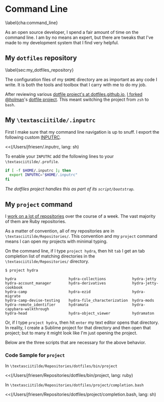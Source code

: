 # Command Line
\label{cha:command_line}

As an open source developer, I spend a fair amount of time on the command line.
I am by no means an expert, but there are tweaks that I've made to my development system that I find very helpful.

## My `dotfiles` repository
\label{sec:my_dotfiles_repository}

The configuration files of my `$HOME` directory are as important as any code I write.
It is both the tools and toolbox that I carry with me to do my job.

After reviewing various [dotfile project's at dotfiles.github.io](https://dotfiles.github.io), [I forked](https://github.com/jeremyf/dotfiles/) [@holman](http://twitter.com/holman)'s [dotfile project](https://github.com/holman/dotfiles/). This meant switching the project from `zsh` to `bash`.

## My `\textasciitilde/.inputrc`

First I make sure that my command line navigation is up to snuff.
I export the following custom [INPUTRC](http://www.gnu.org/software/bash/manual/html_node/Readline-Init-File.html).

<<(/Users/jfriesen/.inputrc, lang: sh)

To enable your `INPUTRC` add the following lines to your `\textasciitilde/.profile`.

```sh
if [ -f $HOME/.inputrc ]; then
  export INPUTRC="$HOME/.inputrc"
fi
```

*The dotfiles project handles this as part of its `script/bootstrap`.*

## My `project` command

I [work on a lot of repositories](https://github.com/jeremyf) over the course of a week.
The vast majority of them are Ruby repositories.

As a matter of convention, all of my repositories are in `\textasciitilde/Repositories/`.
This convention and my `project` command means I can open my projects with minimal typing.

On the command line, if I type `project hydra`, then hit `tab` I get an tab completion list of matching directories in the `\textasciitilde/Repositories/` directory.

```console
$ project hydra

hydra                        hydra-collections            hydra-jetty
hydra-account_manager        hydra-derivatives            hydra-jetty-cookbook
hydra-camp                   hydra-ezid                   hydra-migrate
hydra-camp-devise-testing    hydra-file_characterization  hydra-mods
hydra-remote_identifier      hydramata                    hydra-capybara-walkthrough
hydra-head                   hydra-object_viewer          hydramaton
```

Or, if I type `project hydra`, then hit `enter` my text editor opens that directory.
In reality, I create a Sublime project for that directory and then open that project; but to many it might look like I'm just opening the project.

Below are the three scripts that are necessary for the above behavior.

### Code Sample for `project`

In `\textasciitilde/Repositories/dotfiles/bin/project`

<<(/Users/jfriesen/Repositories/dotfiles/bin/project, lang: ruby)

In `\textasciitilde/Repositories/dotfiles/project/completion.bash`

<<(/Users/jfriesen/Repositories/dotfiles/project/completion.bash, lang: sh)
